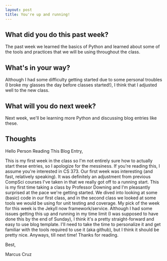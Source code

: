 ```yaml
---
layout: post
title: You're up and running!
---
```


## What did you do this past week?

The past week we learned the basics of Python and learned about some of
the tools and practices that we will be using throughout the class.

## What's in your way?

Although I had some difficulty getting started due to some personal troubles (I broke my glasses the day before classes started!), I think that I adjusted well to the new class.

## What will you do next week?

Next week, we'll be learning more Python and discussing blog entries like these.


## Thoughts

Hello Person Reading This Blog Entry,

This is my first week in the class so I'm not entirely sure how to actually start these entries, so I apologize for the messiness. If you're reading this, I assume you're interested in CS 373. Our first week was interesting (and fast, relatively speaking). It was definitely an adjustment from previous CompSci courses I've taken in that we really got off to a running start. This is my first time taking a class by Professor Downing and I'm pleasantly surprised at the pace we're getting started. We dived into looking at some (basic) code in our first class, and in the second class we looked at some tools we would be using for unit testing and coverage. My pick of the week for this week is the Jekyll now framework/service. Although I had some issues getting this up and running in my time limit (I was supposed to have done this by the end of Sunday), I think it's a pretty straight-forward and easy to use blog template. I'll need to take the time to personalize it and get familiar with the tools required to use it (aka github), but I think it should be pretty nice. Anyways, till next time! Thanks for reading.

Best,

Marcus Cruz

